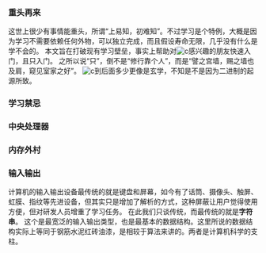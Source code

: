 ### 重头再来
这世上很少有事情能重头，所谓“上易知，初难知”。不过学习是个特例，大概是因为学习不需要依赖任何外物，可以独立完成，而且假设寿命无限，几乎没有什么是学不会的。
本文旨在打破现有学习壁垒，事实上帮助对![c](c2.jpg)感兴趣的朋友快速入门，且只入门。
之所以说“只”，倒不是“修行靠个人”，而是“譬之宫墙，赐之墙也及肩，窥见室家之好”。
![c](c2.jpg)到后面多少更像是玄学，不知是不是因为二进制的起源所致。
### 学习禁忌

### 中央处理器

### 内存外村

### 输入输出
计算机的输入输出设备最传统的就是键盘和屏幕，如今有了话筒、摄像头、触屏、虹膜、指纹等先进设备，但其实只是增加了解析的方式，这种屏蔽让用户觉得使用方便，但对研发人员增重了学习任务。
在此我们只谈传统，而最传统的就是<strong>字符串</strong>。
这个是最宽泛的输入输出类型，也是最基本的数据结构。这里所说的数据结构实际上等同于钢筋水泥红砖油漆，是相较于算法来讲的。两者是计算机科学的支柱。

